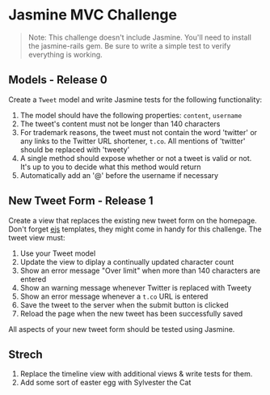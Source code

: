 # Jasmine MVC Challenge

> Note: This challenge doesn't include Jasmine. You'll need to install the
> jasmine-rails gem. Be sure to write a simple test to verify everything is
> working.

## Models - Release 0

Create a `Tweet` model and write Jasmine tests for the following
functionality:

1. The model should have the following properties: `content`, `username`
2. The tweet's content must not be longer than 140 characters
3. For trademark reasons, the tweet must not contain the word 'twitter' or any
links to the Twitter URL shortener, `t.co`. All mentions of 'twitter' should be
replaced with 'tweety'
4. A single method should expose whether or not a tweet is valid or not. It's up
to you to decide what this method would return
5. Automatically add an '@' before the username if necessary

## New Tweet Form - Release 1

Create a view that replaces the existing new tweet form on the homepage. Don't forget [ejs](https://github.com/sstephenson/sprockets#javascript-templating-with-ejs-and-eco) templates, they might come in handy for this challenge. The tweet view must:

1. Use your Tweet model
2. Update the view to diplay a continually updated character count
3. Show an error message "Over limit" when more than 140 characters are entered
4. Show an warning message whenever Twitter is replaced with Tweety
5. Show an error message whenever a `t.co` URL is entered
6. Save the tweet to the server when the submit button is clicked
7. Reload the page when the new tweet has been successfully saved

All aspects of your new tweet form should be tested using Jasmine.

## Strech

1. Replace the timeline view with additional views & write tests for them.
2. Add some sort of easter egg with Sylvester the Cat
